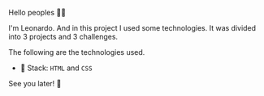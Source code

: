 Hello peoples 🧑‍💻

I'm Leonardo. And in this project I used some technologies. It was divided into 3 projects and 3 challenges.

The following are the technologies used.

- 📄 Stack: `HTML` and `CSS`

See you later! 🚀
